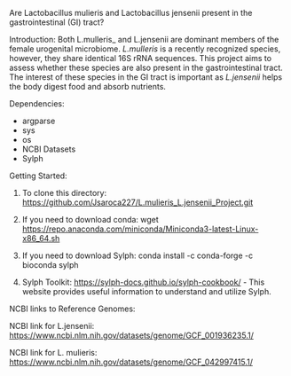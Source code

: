 Are Lactobacillus mulieris and Lactobacillus jensenii present in the gastrointestinal (GI) tract?

Introduction:
Both L.mulleris_ and L.jensenii are dominant members of the female urogenital microbiome. _L.mulleris_ is a recently recognized species, however, they share identical 16S rRNA sequences. This project aims to assess whether these species are also present in the gastrointestinal tract. The interest of these species in the GI tract is important as _L.jensenii_ helps the body digest food and absorb nutrients. 

Dependencies:
- argparse
- sys
- os
- NCBI Datasets
- Sylph

Getting Started:

1. To clone this directory: https://github.com/Jsaroca227/L.mulieris_L.jensenii_Project.git

2. If you need to download conda: wget https://repo.anaconda.com/miniconda/Miniconda3-latest-Linux-x86_64.sh
   
3. If you need to download Sylph: conda install -c conda-forge -c bioconda sylph

4. Sylph Toolkit: https://sylph-docs.github.io/sylph-cookbook/ - This website provides useful information to understand and utilize Sylph.
   

NCBI links to Reference Genomes:

NCBI link for L.jensenii: https://www.ncbi.nlm.nih.gov/datasets/genome/GCF_001936235.1/

NCBI link for L. mulieris: https://www.ncbi.nlm.nih.gov/datasets/genome/GCF_042997415.1/


